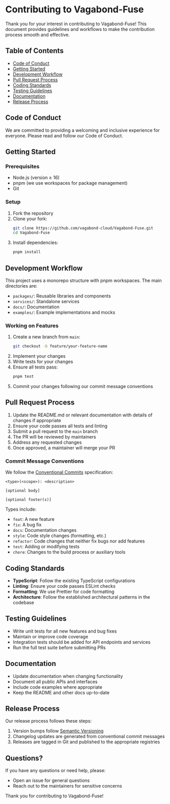 # Contributing to Vagabond-Fuse

Thank you for your interest in contributing to Vagabond-Fuse! This document provides guidelines and workflows to make the contribution process smooth and effective.

## Table of Contents

- [Code of Conduct](#code-of-conduct)
- [Getting Started](#getting-started)
- [Development Workflow](#development-workflow)
- [Pull Request Process](#pull-request-process)
- [Coding Standards](#coding-standards)
- [Testing Guidelines](#testing-guidelines)
- [Documentation](#documentation)
- [Release Process](#release-process)

## Code of Conduct

We are committed to providing a welcoming and inclusive experience for everyone. Please read and follow our Code of Conduct.

## Getting Started

### Prerequisites

- Node.js (version ≥ 16)
- pnpm (we use workspaces for package management)
- Git

### Setup

1. Fork the repository
2. Clone your fork:
   ```bash
   git clone https://github.com/vagabond-cloud/Vagabond-Fuse.git
   cd Vagabond-Fuse
   ```
3. Install dependencies:
   ```bash
   pnpm install
   ```

## Development Workflow

This project uses a monorepo structure with pnpm workspaces. The main directories are:

- `packages/`: Reusable libraries and components
- `services/`: Standalone services
- `docs/`: Documentation
- `examples/`: Example implementations and mocks

### Working on Features

1. Create a new branch from `main`:
   ```bash
   git checkout -b feature/your-feature-name
   ```
2. Implement your changes
3. Write tests for your changes
4. Ensure all tests pass:
   ```bash
   pnpm test
   ```
5. Commit your changes following our commit message conventions

## Pull Request Process

1. Update the README.md or relevant documentation with details of changes if appropriate
2. Ensure your code passes all tests and linting
3. Submit a pull request to the `main` branch
4. The PR will be reviewed by maintainers
5. Address any requested changes
6. Once approved, a maintainer will merge your PR

### Commit Message Conventions

We follow the [Conventional Commits](https://www.conventionalcommits.org/) specification:

```
<type>(<scope>): <description>

[optional body]

[optional footer(s)]
```

Types include:

- `feat`: A new feature
- `fix`: A bug fix
- `docs`: Documentation changes
- `style`: Code style changes (formatting, etc.)
- `refactor`: Code changes that neither fix bugs nor add features
- `test`: Adding or modifying tests
- `chore`: Changes to the build process or auxiliary tools

## Coding Standards

- **TypeScript**: Follow the existing TypeScript configurations
- **Linting**: Ensure your code passes ESLint checks
- **Formatting**: We use Prettier for code formatting
- **Architecture**: Follow the established architectural patterns in the codebase

## Testing Guidelines

- Write unit tests for all new features and bug fixes
- Maintain or improve code coverage
- Integration tests should be added for API endpoints and services
- Run the full test suite before submitting PRs

## Documentation

- Update documentation when changing functionality
- Document all public APIs and interfaces
- Include code examples where appropriate
- Keep the README and other docs up-to-date

## Release Process

Our release process follows these steps:

1. Version bumps follow [Semantic Versioning](https://semver.org/)
2. Changelog updates are generated from conventional commit messages
3. Releases are tagged in Git and published to the appropriate registries

## Questions?

If you have any questions or need help, please:

- Open an issue for general questions
- Reach out to the maintainers for sensitive concerns

Thank you for contributing to Vagabond-Fuse!
